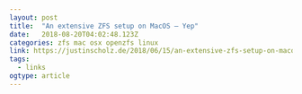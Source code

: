```yaml
---
layout: post 
title:  "An extensive ZFS setup on MacOS – Yep" 
date:   2018-08-20T04:02:48.123Z 
categories: zfs mac osx openzfs linux
link: https://justinscholz.de/2018/06/15/an-extensive-zfs-setup-on-macos/ 
tags:
  - links
ogtype: article 
---
```


